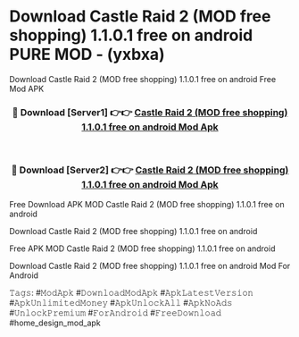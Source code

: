 # Download Castle Raid 2 (MOD free shopping) 1.1.0.1 free on android PURE MOD - (yxbxa)
Download Castle Raid 2 (MOD free shopping) 1.1.0.1 free on android Free Mod APK

<div align="center">
<h3>🔴 Download [Server1] 👉👉 <a href="https://apk-comot.site?title=Castle_Raid_2_(MOD_free_shopping)_1.1.0.1_free_on_android">Castle Raid 2 (MOD free shopping) 1.1.0.1 free on android Mod Apk</a></h3><br>

<h3>🔴 Download [Server2] 👉👉 <a href="https://apk-comot.site?title=Castle_Raid_2_(MOD_free_shopping)_1.1.0.1_free_on_android">Castle Raid 2 (MOD free shopping) 1.1.0.1 free on android Mod Apk</a></h3>
</div>


Free Download APK MOD Castle Raid 2 (MOD free shopping) 1.1.0.1 free on android

Download Castle Raid 2 (MOD free shopping) 1.1.0.1 free on android 

Free APK MOD Castle Raid 2 (MOD free shopping) 1.1.0.1 free on android 

Download Castle Raid 2 (MOD free shopping) 1.1.0.1 free on android Mod For Android

𝚃𝚊𝚐𝚜: #𝙼𝚘𝚍𝙰𝚙𝚔 #𝙳𝚘𝚠𝚗𝚕𝚘𝚊𝚍𝙼𝚘𝚍𝙰𝚙𝚔 #𝙰𝚙𝚔𝙻𝚊𝚝𝚎𝚜𝚝𝚅𝚎𝚛𝚜𝚒𝚘𝚗 #𝙰𝚙𝚔𝚄𝚗𝚕𝚒𝚖𝚒𝚝𝚎𝚍𝙼𝚘𝚗𝚎𝚢 #𝙰𝚙𝚔𝚄𝚗𝚕𝚘𝚌𝚔𝙰𝚕𝚕 #𝙰𝚙𝚔𝙽𝚘𝙰𝚍𝚜 #𝚄𝚗𝚕𝚘𝚌𝚔𝙿𝚛𝚎𝚖𝚒𝚞𝚖 #𝙵𝚘𝚛𝙰𝚗𝚍𝚛𝚘𝚒𝚍 #𝙵𝚛𝚎𝚎𝙳𝚘𝚠𝚗𝚕𝚘𝚊𝚍 #home_design_mod_apk